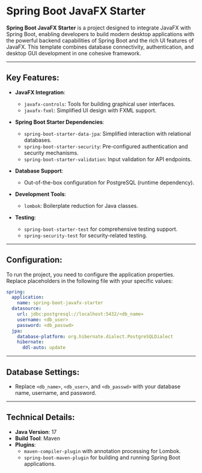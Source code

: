 # Spring Boot JavaFX Starter

**Spring Boot JavaFX Starter** is a project designed to integrate JavaFX with Spring Boot, enabling developers to build modern desktop applications with the powerful backend capabilities of Spring Boot and the rich UI features of JavaFX. This template combines database connectivity, authentication, and desktop GUI development in one cohesive framework.

---

## Key Features:
- **JavaFX Integration**:
  - `javafx-controls`: Tools for building graphical user interfaces.
  - `javafx-fxml`: Simplified UI design with FXML support.

- **Spring Boot Starter Dependencies**:
  - `spring-boot-starter-data-jpa`: Simplified interaction with relational databases.
  - `spring-boot-starter-security`: Pre-configured authentication and security mechanisms.
  - `spring-boot-starter-validation`: Input validation for API endpoints.

- **Database Support**:
  - Out-of-the-box configuration for PostgreSQL (runtime dependency).

- **Development Tools**:
  - `lombok`: Boilerplate reduction for Java classes.

- **Testing**:
  - `spring-boot-starter-test` for comprehensive testing support.
  - `spring-security-test` for security-related testing.

---

## Configuration:
To run the project, you need to configure the application properties. Replace placeholders in the following file with your specific values:

```yaml
spring:
  application:
    name: spring-boot-javafx-starter
  datasource:
    url: jdbc:postgresql://localhost:5432/<db_name>
    username: <db_user>
    password: <db_passwd>
  jpa:
    database-platform: org.hibernate.dialect.PostgreSQLDialect
    hibernate:
      ddl-auto: update
```

---

## Database Settings:
- Replace `<db_name>`, `<db_user>`, and `<db_passwd>` with your database name, username, and password.

---

## Technical Details:
- **Java Version**: 17
- **Build Tool**: Maven
- **Plugins**:
  - `maven-compiler-plugin` with annotation processing for Lombok.
  - `spring-boot-maven-plugin` for building and running Spring Boot applications.